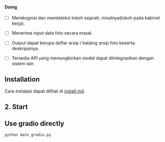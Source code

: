 #### Doing
- [ ] Merekognisi dan mendeteksi tokoh sejarah, misalnya(tokoh pada kabinet kerja).
- [ ] Menerima input data foto secara masal.
- [ ] Output dapat berupa daftar arsip / katalog arsip foto beserta deskripsinya.
- [ ] Tersedia API yang memungkinkan model dapat diintegrasikan dengan sistem lain 


##  Installation

Cara instalasi dapat dilihat di [install.md](install.md).


## 2. Start

## Use gradio directly

```bash
python main_gradio.py
```


